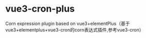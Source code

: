 # vue3-cron-plus
Corn expression plugin based on vue3+elementPlus（基于vue3+elementplus+vue3-cron的corn表达式插件,参考vue3-cron）
